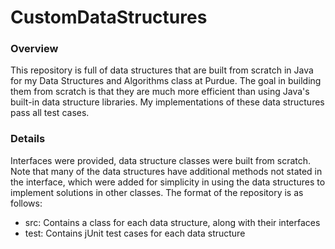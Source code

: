 # CustomDataStructures

### Overview
This repository is full of data structures that are built from scratch in Java for my Data Structures and Algorithms class at Purdue. The goal in building them from scratch is that they are much more efficient than using Java's built-in data structure libraries. My implementations of these data structures pass all test cases.

### Details
Interfaces were provided, data structure classes were built from scratch. Note that many of the data structures have additional methods not stated in the interface, which were added for simplicity in using the data structures to implement solutions in other classes. The format of the repository is as follows:
- src: Contains a class for each data structure, along with their interfaces
- test: Contains jUnit test cases for each data structure
